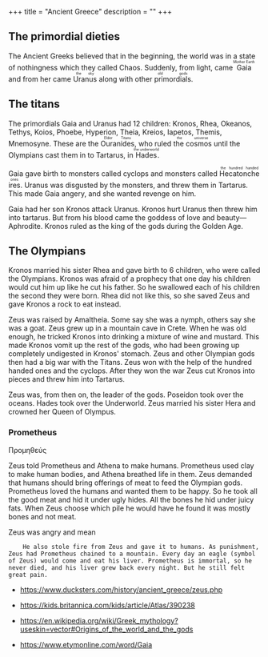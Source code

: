 +++
title = "Ancient Greece"
description = ""
+++

<!--


https://smarthistory.org/ziggurat-of-ur/



https://simple.wikipedia.org/wiki/Greek_mythology
https://paleothea.com/titans-and-primordial-beings/primordial-beings-in-mythology/
-->

<!-- 
<section>
    <div>
        # Adapted from Wikipedia
        
The most widely accepted version at the time, although a philosophical account of the beginning of things, is reported by Hesiod, in his Theogony. He begins with Chaos, a yawning nothingness. Next comes Gaia (Earth), "the ever-sure foundation of all", and then Tartarus, "in the depth of the wide-pathed Earth", and Eros (Love), "fairest among the deathless gods".[23] Without male assistance, Gaia gave birth to Uranus (the Sky) who then fertilized her. From that union were born first the Titans—six males: Coeus, Crius, Cronus, Hyperion, Iapetus, and Oceanus; and six females: Mnemosyne, Phoebe, Rhea, Theia, Themis, and Tethys. After Cronus was born, Gaia and Uranus decreed no more Titans were to be born. They were followed by the one-eyed Cyclopes and the Hecatonchires or Hundred-Handed Ones, who were both thrown into Tartarus by Uranus. This made Gaia furious. Cronus ("the wily, youngest and most terrible of Gaia's children")[23] was convinced by Gaia to castrate his father. He did this and became the ruler of the Titans with his sister-wife, Rhea, as his consort, and the other Titans became his court.
        
A motif of father-against-son conflict was repeated when Cronus was confronted by his son, Zeus. Because Cronus had betrayed his father, he feared that his offspring would do the same, and so each time Rhea gave birth, he snatched up the child and ate it. Rhea hated this and tricked him by hiding Zeus and wrapping a stone in a baby's blanket, which Cronus ate. When Zeus was full-grown, he fed Cronus a drugged drink which caused him to vomit, throwing up Rhea's other children, including Poseidon, Hades, Hestia, Demeter, and Hera, and the stone, which had been sitting in Cronus's stomach all this time. Zeus then challenged Cronus to war for the kingship of the gods. At last, with the help of the Cyclopes (whom Zeus freed from Tartarus), Zeus and his siblings were victorious, while Cronus and the Titans were hurled down to imprisonment in Tartarus.[24]
        
Attic black-figured amphora depicting Athena being "reborn" from the head of Zeus, who had swallowed her mother Metis, on the right, Eileithyia, the goddess of childbirth, assists, circa 550–525 BC (Musée du Louvre, Paris)
        
        Zeus was plagued by the same concern, and after a prophecy that the offspring of his first wife, Metis, would give birth to a god "greater than he", Zeus swallowed her.[25]: 98  She was already pregnant with Athena, however, and she burst forth from his head—fully-grown and dressed for war.[25]: 108  
    </div>
    <div>
    </div>
</section>
-->

<section>
<div>

</div>
<div>

## The primordial dieties

The Ancient Greeks believed that in the beginning, the world was in a state of nothingness which they called Chaos. Suddenly, from light, came <ruby>Gaia<rp>(</rp><rt>Mother Earth</rt><rp>)</rp></ruby> and from her came <ruby>Uranus<rp>(</rp><rt>the sky</rt><rp>)</rp></ruby> along with other <ruby>primordials<rp>(</rp><rt>old gods</rt><rp>)</rp></ruby>.

    
## The titans

The primordials Gaia and Uranus had 12 children: Kronos, Rhea, Okeanos, Tethys, Koios, Phoebe, Hyperion, Theia, Kreios, Iapetos, Themis, Mnemosyne. These are the <ruby>Ouranides<rp>(</rp><rt>Elder Titans</rt><rp>)</rp></ruby>, who ruled <ruby>the cosmos<rp>(</rp><rt>the universe</rt><rp>)</rp></ruby> until the Olympians cast them in to Tartarus, in <ruby>Hades<rp>(</rp><rt>the underworld</rt><rp>)</rp></ruby>.

Gaia gave birth to monsters called cyclops and monsters called <ruby>Hecatoncheires<rp>(</rp><rt>the hundred handed ones</rt><rp>)</rp></ruby>. Uranus was disgusted by the monsters, and threw them in Tartarus. This made Gaia angery, and she wanted revenge on him.

Gaia had her son Kronos attack Uranus. Kronos hurt Uranus then threw him into tartarus. But from his blood came the goddess of love and beauty—Aphrodite. Kronos ruled as the king of the gods during the Golden Age.


## The Olympians

Kronos married his sister Rhea and gave birth to 6 children, who were called the Olympians. Kronos was afraid of a prophecy that one day his children would cut him up like he cut his father. So he swallowed each of his children the second they were born. Rhea did not like this, so she saved Zeus and gave Kronos a rock to eat instead.

Zeus was raised by Amaltheia. Some say she was a nymph, others say she was a goat. Zeus grew up in a mountain cave in Crete. When he was old enough, he tricked Kronos into drinking a mixture of wine and mustard. This made Kronos vomit up the rest of the gods, who had been growing up completely undigested in Kronos' stomach. Zeus and other Olympian gods then had a big war with the Titans. Zeus won with the help of the hundred handed ones and the cyclops. After they won the war Zeus cut Kronos into pieces and threw him into Tartarus.

Zeus was, from then on, the leader of the gods. Poseidon took over the oceans. Hades took over the Underworld. Zeus married his sister Hera and crowned her Queen of Olympus.


<h3>Prometheus</h3>
Προμηθεύς

Zeus told Prometheus and Athena to make humans. Prometheus used clay to make human bodies, and Athena breathed life in them. Zeus demanded that humans should bring offerings of meat to feed the Olympian gods. Prometheus loved the humans and wanted them to be happy. So he took all the good meat and hid it under ugly hides. All the bones he hid under juicy fats. When Zeus choose which pile he would have he found it was mostly bones and not meat.

Zeus was angry and mean 
    
        He also stole fire from Zeus and gave it to humans. As punishment, Zeus had Prometheus chained to a mountain. Every day an eagle (symbol of Zeus) would come and eat his liver. Prometheus is immortal, so he never died, and his liver grew back every night. But he still felt great pain.



</div>
</section>


        

        
        

* https://www.ducksters.com/history/ancient_greece/zeus.php
* https://kids.britannica.com/kids/article/Atlas/390238
* https://en.wikipedia.org/wiki/Greek_mythology?useskin=vector#Origins_of_the_world_and_the_gods

* https://www.etymonline.com/word/Gaia
